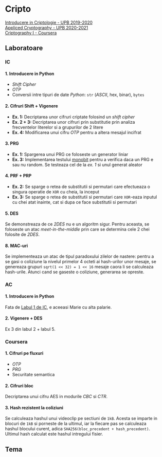 # Cripto
[Introducere in Criptologie - UPB 2019-2020](https://ocw.cs.pub.ro/courses/ic)\
[Appliced Cryptography - UPB 2020-2021](https://ocw.cs.pub.ro/courses/ac)\
[Criptography I - Coursera](https://www.coursera.org/learn/crypto)

## Laboratoare
### IC
#### 1. Introducere in Python
- _Shift Cipher_
- _OTP_
- Conversii intre tipuri de date _Python_: `str` (_ASCII_, hex, binar), `bytes`

#### 2. Cifruri Shift + Vigenere
- **Ex. 1:** Decriptarea unor cifruri criptate folosind un _shift cipher_
- **Ex. 2 + 3:** Decriptarea unor cifruri prin substitutie prin analiza
frecventelor literelor si a grupurilor de 2 litere
- **Ex. 4:** Modificarea unui cifru _OTP_ pentru a altera mesajul incifrat

#### 3. PRG
- **Ex. 1:** Spargerea unui PRG ce foloseste un generator liniar
- **Ex. 3:** Implementarea testului
[monobit](https://nvlpubs.nist.gov/nistpubs/Legacy/SP/nistspecialpublication800-22r1a.pdf#%5B%7B%22num%22%3A141%2C%22gen%22%3A0%7D%2C%7B%22name%22%3A%22Fit%22%7D%5D)
pentru a verifica daca un PRG e sau nu random. Se testeaza cel de la _ex. 1_ si
unul generat aleator

#### 4. PRF + PRP
- **Ex. 2:** Se sparge o retea de substitutii si permutari care efectueaza o
singura operatie de `XOR` cu cheia, la inceput
- **Ex. 3:** Se sparge o retea de substitutii si permutari care `XOR`-eaza
inputul cu chei atat inainte, cat si dupa ce face substitutii si permutari

#### 5. DES
Se demonstreaza de ce _2DES_ nu e un algoritm sigur. Pentru aceasta, se
foloseste un atac _meet-in-the-middle_ prin care se determina cele 2 chei
folosite de _2DES_.

#### 8. MAC-uri
Se implementeaza un atac de tipul paradoxului zilelor de nastere: pentru a se
gasi o coliziune la nivelul primelor 4 octeti ai hash-urilor unor mesaje, se
genereaza grupuri `sqrt(1 << 32) = 1 << 16` mesaje caora li se calculeaza
hash-urile. Atunci cand se gaseste o coliziune, generarea se opreste.


### AC
#### 1. Introducere in Python
Fata de [Labul 1 de IC](#1-introducere-in-python), e aceeasi Marie cu alta
palarie.


#### 2. Vigenere + DES
Ex 3 din labul 2 + labul 5.



### Coursera
#### 1. Cifruri pe fluxuri
- _OTP_
- _PRG_
- Securitate semantica

#### 2. Cifruri bloc
Decriptarea unui cifru AES in modurile _CBC_ si _CTR_.

#### 3. Hash rezistent la coliziuni
Se calculeaza hashul unui videoclip pe sectiuni de `1kB`. Acesta se imparte in
blocuri de `1kB` si porneste de la ultimul, iar la fiecare pas se calculeaza
hashul blocului curent, adica `SHA256(bloc_precedent + hash_precedent)`.
Ultimul hash calculat este hashul intregului fisier.

## Tema
